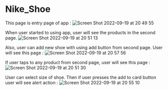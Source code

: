 # Nike_Shoe


This page is entry page of app : 
![Screen Shot 2022-09-19 at 20 49 55](https://user-images.githubusercontent.com/75434270/191083292-acea268e-4662-4693-ba2f-1ea061f2dd9d.png)

When user started to using app, user will see the products in the second page.
![Screen Shot 2022-09-19 at 20 51 13](https://user-images.githubusercontent.com/75434270/191083519-43ed520c-a5f7-41aa-b4e2-5c4a0f989447.png)


Also, user can add new shoe with using add button from second page. User will see this page :
![Screen Shot 2022-09-19 at 20 57 56](https://user-images.githubusercontent.com/75434270/191083979-5ea98c6d-2334-4958-aef0-cf872096fe28.png)

If user taps to any product from second page, user will see this page : 
![Screen Shot 2022-09-19 at 20 51 30](https://user-images.githubusercontent.com/75434270/191084162-c472193c-706e-4e4b-92ce-5932d5064e92.png)

User can select size of shoe. Then if user presses the add to card button user will see alert action :
![Screen Shot 2022-09-19 at 20 55 10](https://user-images.githubusercontent.com/75434270/191084370-017d67e8-7d00-4e22-8c41-545fc2edc329.png)
